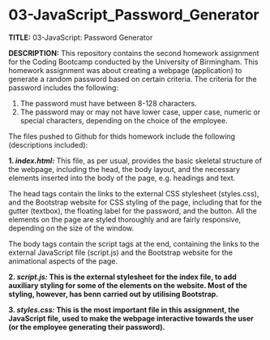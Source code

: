 # 03-JavaScript_Password_Generator

<b>TITLE:</b> 03-JavaScript: Password Generator

<b>DESCRIPTION:</b>
This repository contains the second homework assignment for the Coding Bootcamp conducted by the University of Birmingham. This homework assignment was about creating a webpage (application) to generate a random password based on certain criteria. The criteria for the password includes the following:

1. The password must have between 8-128 characters.
2. The password may or may not have lower case, upper case, numeric or special characters, depending on the choice of the employee.

The files pushed to Github for thids homework include the following (descriptions included):

<b>1. <i>index.html:</i></b>
This file, as per usual, provides the basic skeletal structure of the webpage, including the head, the body layout, and the necessary elements inserted into the body of the page, e.g. headings and text.

The head tags contain the links to the external CSS stylesheet (styles.css), and the Bootstrap website for CSS styling of the page, including that for the gutter (textbox), the floating label for the password, and the button. All the elements on the page are styled thoroughly and are fairly responsive, depending on the size of the window.

The body tags contain the script tags at the end, containing the links to the external JavaScript file (script.js) and the Bootstrap website for the animational aspects of the page.

<b>2. <i>script.js:</i><b>
This is the external stylesheet for the index file, to add auxiliary styling for some of the elements on the website. Most of the styling, however, has benn carried out by utilising Bootstrap.

<b>3. <i>styles.css:</i><b>
This is the most important file in this assignment, the JavaScript file, used to make the webpage interactive towards the user (or the employee generating their password).